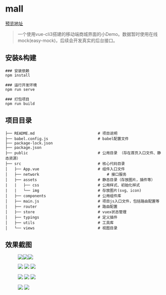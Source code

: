 # mall
[预览地址](https://xinyiweizhen.github.io/)

>一个使用vue-cli3搭建的移动端商城界面的小Demo。数据暂时使用在线mock(easy-mock)，后续会开发真实的后台接口。
## 安装&构建
```
### 安装依赖
npm install

### 运行开发环境
npm run serve

### 打包项目
npm run build

```

## 项目目录
```
├── README.md                            # 项目说明
├── babel.config.js                      # babel配置文件
├── package-lock.json                    
├── package.json  
├── public                               # 公用目录 （存在首页入口文件、静态资源）
├── src                                  # 核心代码目录
│   ├── App.vue                          # 组件入口文件
│   ├── network                              # 接口服务
│   ├── assets                           # 静态目录（存放图片，插件等）
|   |   ├── css                          # 公用样式、初始化样式
|   |   └── img                          # 存放图片(svg、icon)
│   ├── components                       # 公用组件库
│   ├── main.js                          # 项目js入口文件，包括路由配置等
│   ├── router                           # 路由配置
│   ├── store                            # vuex状态管理                           
│   ├── typings                          # 定义插件
│   ├── utils                            # 工具库
│   └── views                            # 视图目录

```
## 效果截图
<figure class="third">
    <img src="http://static.cn-yoy.com/github/1.png"><img src="http://static.cn-yoy.com/github/2.png"><img src="http://static.cn-yoy.com/github/3.png">
</figure>
<figure class="third">
    <img src="http://static.cn-yoy.com/github/4.png">
    <img src="http://static.cn-yoy.com/github/5.png">
    <img src="http://static.cn-yoy.com/github/6.png">
</figure>
<figure class="third">
    <img src="http://static.cn-yoy.com/github/7.png">
    <img src="http://static.cn-yoy.com/github/8.png">
    <img src="http://static.cn-yoy.com/github/9.png">
</figure>
<figure class="half">
    <img src="http://static.cn-yoy.com/github/10.png">
    <img src="http://static.cn-yoy.com/github/11.png">
</figure>
